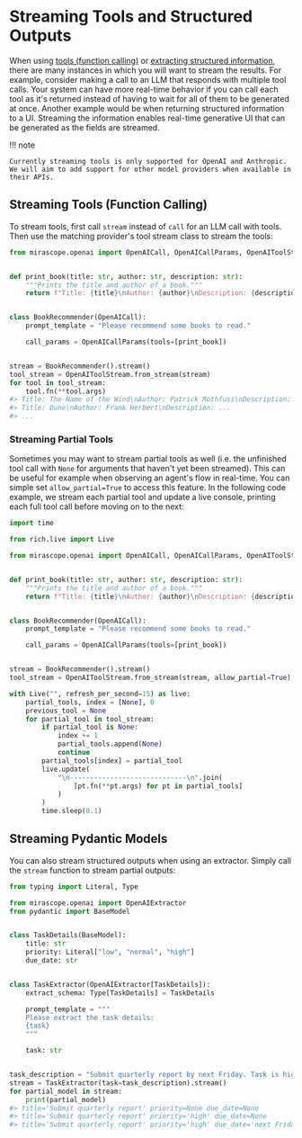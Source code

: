 # Streaming Tools and Structured Outputs

When using [tools (function calling)](./tools_(function_calling).md) or [extracting structured information](./extracting_structured_information_using_llms.md), there are many instances in which you will want to stream the results. For example, consider making a call to an LLM that responds with multiple tool calls. Your system can have more real-time behavior if you can call each tool as it's returned instead of having to wait for all of them to be generated at once. Another example would be when returning structured information to a UI. Streaming the information enables real-time generative UI that can be generated as the fields are streamed.

!!! note

    Currently streaming tools is only supported for OpenAI and Anthropic. We will aim to add support for other model providers when available in their APIs.

## Streaming Tools (Function Calling)

To stream tools, first call `stream` instead of `call` for an LLM call with tools. Then use the matching provider's tool stream class to stream the tools:

```python
from mirascope.openai import OpenAICall, OpenAICallParams, OpenAIToolStream


def print_book(title: str, author: str, description: str):
    """Prints the title and author of a book."""
    return f"Title: {title}\nAuthor: {author}\nDescription: {description}"


class BookRecommender(OpenAICall):
    prompt_template = "Please recommend some books to read."

    call_params = OpenAICallParams(tools=[print_book])


stream = BookRecommender().stream()
tool_stream = OpenAIToolStream.from_stream(stream)
for tool in tool_stream:
    tool.fn(**tool.args)
#> Title: The Name of the Wind\nAuthor: Patrick Rothfuss\nDescription: ...
#> Title: Dune\nAuthor: Frank Herbert\nDescription: ...
#> ...
```

### Streaming Partial Tools

Sometimes you may want to stream partial tools as well (i.e. the unfinished tool call with `None` for arguments that haven't yet been streamed). This can be useful for example when observing an agent's flow in real-time. You can simple set `allow_partial=True` to access this feature. In the following code example, we stream each partial tool and update a live console, printing each full tool call before moving on to the next:

```python hl_lines="20"
import time

from rich.live import Live

from mirascope.openai import OpenAICall, OpenAICallParams, OpenAIToolStream


def print_book(title: str, author: str, description: str):
    """Prints the title and author of a book."""
    return f"Title: {title}\nAuthor: {author}\nDescription: {description}"


class BookRecommender(OpenAICall):
    prompt_template = "Please recommend some books to read."

    call_params = OpenAICallParams(tools=[print_book])


stream = BookRecommender().stream()
tool_stream = OpenAIToolStream.from_stream(stream, allow_partial=True)

with Live("", refresh_per_second=15) as live:
    partial_tools, index = [None], 0
    previous_tool = None
    for partial_tool in tool_stream:
        if partial_tool is None:
            index += 1
            partial_tools.append(None)
            continue
        partial_tools[index] = partial_tool
        live.update(
            "\n-----------------------------\n".join(
                [pt.fn(**pt.args) for pt in partial_tools]
            )
        )
        time.sleep(0.1)
```

## Streaming Pydantic Models

You can also stream structured outputs when using an extractor. Simply call the `stream` function to stream partial outputs:

```python
from typing import Literal, Type

from mirascope.openai import OpenAIExtractor
from pydantic import BaseModel


class TaskDetails(BaseModel):
    title: str
    priority: Literal["low", "normal", "high"]
    due_date: str


class TaskExtractor(OpenAIExtractor[TaskDetails]):
    extract_schema: Type[TaskDetails] = TaskDetails

    prompt_template = """
    Please extract the task details:
    {task}
    """

    task: str


task_description = "Submit quarterly report by next Friday. Task is high priority."
stream = TaskExtractor(task=task_description).stream()
for partial_model in stream:
    print(partial_model)
#> title='Submit quarterly report' priority=None due_date=None
#> title='Submit quarterly report' priority='high' due_date=None
#> title='Submit quarterly report' priority='high' due_date='next Friday'
```
